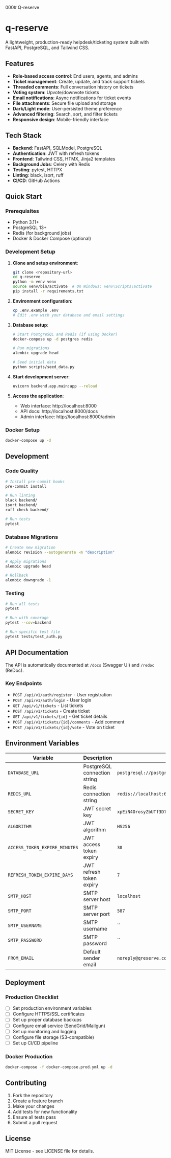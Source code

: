 000# Q-reserve

# q-reserve

A lightweight, production-ready helpdesk/ticketing system built with FastAPI, PostgreSQL, and Tailwind CSS.

## Features

- **Role-based access control**: End users, agents, and admins
- **Ticket management**: Create, update, and track support tickets
- **Threaded comments**: Full conversation history on tickets
- **Voting system**: Upvote/downvote tickets
- **Email notifications**: Async notifications for ticket events
- **File attachments**: Secure file upload and storage
- **Dark/Light mode**: User-persisted theme preference
- **Advanced filtering**: Search, sort, and filter tickets
- **Responsive design**: Mobile-friendly interface

## Tech Stack

- **Backend**: FastAPI, SQLModel, PostgreSQL
- **Authentication**: JWT with refresh tokens
- **Frontend**: Tailwind CSS, HTMX, Jinja2 templates
- **Background Jobs**: Celery with Redis
- **Testing**: pytest, HTTPX
- **Linting**: black, isort, ruff
- **CI/CD**: GitHub Actions

## Quick Start

### Prerequisites

- Python 3.11+
- PostgreSQL 13+
- Redis (for background jobs)
- Docker & Docker Compose (optional)

### Development Setup

1. **Clone and setup environment**:
   ```bash
   git clone <repository-url>
   cd q-reserve
   python -m venv venv
   source venv/bin/activate  # On Windows: venv\Scripts\activate
   pip install -r requirements.txt
   ```

2. **Environment configuration**:
   ```bash
   cp .env.example .env
   # Edit .env with your database and email settings
   ```

3. **Database setup**:
   ```bash
   # Start PostgreSQL and Redis (if using Docker)
   docker-compose up -d postgres redis
   
   # Run migrations
   alembic upgrade head
   
   # Seed initial data
   python scripts/seed_data.py
   ```

4. **Start development server**:
   ```bash
   uvicorn backend.app.main:app --reload
   ```

5. **Access the application**:
   - Web interface: http://localhost:8000
   - API docs: http://localhost:8000/docs
   - Admin interface: http://localhost:8000/admin

### Docker Setup

```bash
docker-compose up -d
```

## Development

### Code Quality

```bash
# Install pre-commit hooks
pre-commit install

# Run linting
black backend/
isort backend/
ruff check backend/

# Run tests
pytest
```

### Database Migrations

```bash
# Create new migration
alembic revision --autogenerate -m "description"

# Apply migrations
alembic upgrade head

# Rollback
alembic downgrade -1
```

### Testing

```bash
# Run all tests
pytest

# Run with coverage
pytest --cov=backend

# Run specific test file
pytest tests/test_auth.py
```

## API Documentation

The API is automatically documented at `/docs` (Swagger UI) and `/redoc` (ReDoc).

### Key Endpoints

- `POST /api/v1/auth/register` - User registration
- `POST /api/v1/auth/login` - User login
- `GET /api/v1/tickets` - List tickets
- `POST /api/v1/tickets` - Create ticket
- `GET /api/v1/tickets/{id}` - Get ticket details
- `POST /api/v1/tickets/{id}/comments` - Add comment
- `POST /api/v1/tickets/{id}/vote` - Vote on ticket

## Environment Variables

| Variable | Description | Default |
|----------|-------------|---------|
| `DATABASE_URL` | PostgreSQL connection string | `postgresql://postgres:Mohitraj%401606@localhost:5432/q_reserv` |
| `REDIS_URL` | Redis connection string | `redis://localhost:6379` |
| `SECRET_KEY` | JWT secret key | `xpEiN4OrosyZbUTf3D7EbdT4l1ZcvtZw7-A59anO5xU` |
| `ALGORITHM` | JWT algorithm | `HS256` |
| `ACCESS_TOKEN_EXPIRE_MINUTES` | JWT access token expiry | `30` |
| `REFRESH_TOKEN_EXPIRE_DAYS` | JWT refresh token expiry | `7` |
| `SMTP_HOST` | SMTP server host | `localhost` |
| `SMTP_PORT` | SMTP server port | `587` |
| `SMTP_USERNAME` | SMTP username | `` |
| `SMTP_PASSWORD` | SMTP password | `` |
| `FROM_EMAIL` | Default sender email | `noreply@qreserve.com` |

## Deployment

### Production Checklist

- [ ] Set production environment variables
- [ ] Configure HTTPS/SSL certificates
- [ ] Set up proper database backups
- [ ] Configure email service (SendGrid/Mailgun)
- [ ] Set up monitoring and logging
- [ ] Configure file storage (S3-compatible)
- [ ] Set up CI/CD pipeline

### Docker Production

```bash
docker-compose -f docker-compose.prod.yml up -d
```

## Contributing

1. Fork the repository
2. Create a feature branch
3. Make your changes
4. Add tests for new functionality
5. Ensure all tests pass
6. Submit a pull request

## License

MIT License - see LICENSE file for details. 
